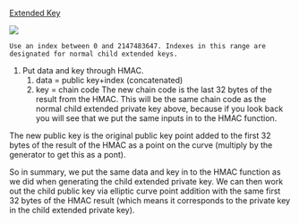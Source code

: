 [Extended Key](https://learnmeabitcoin.com/guide/extended-keys)
    
![](https://i.imgur.com/Inr4bjw.png)

    Use an index between 0 and 2147483647. Indexes in this range are designated for normal child extended keys.
1. Put data and key through HMAC.
    1. data = public key+index (concatenated)
    2. key = chain code
The new chain code is the last 32 bytes of the result from the HMAC. This will be the same chain code as the normal child extended private key above, because if you look back you will see that we put the same inputs in to the HMAC function.

The new public key is the original public key point added to the first 32 bytes of the result of the HMAC as a point on the curve (multiply by the generator to get this as a pont).

So in summary, we put the same data and key in to the HMAC function as we did when generating the child extended private key. We can then work out the child public key via elliptic curve point addition with the same first 32 bytes of the HMAC result (which means it corresponds to the private key in the child extended private key).
